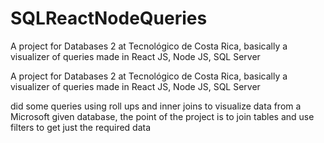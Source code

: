 # SQLReactNodeQueries
A project for Databases 2 at Tecnológico de Costa Rica, basically a visualizer of queries made in React JS, Node JS, SQL Server

A project for Databases 2 at Tecnológico de Costa Rica, basically a visualizer of queries made in React JS, Node JS, SQL Server

did some queries using roll ups and inner joins to visualize data from a Microsoft given database, the point of the project is to join tables and use filters to get just the required data
